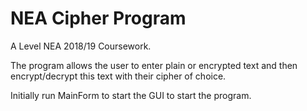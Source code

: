 # NEA Cipher Program
A Level NEA 2018/19 Coursework.

The program allows the user to enter plain or encrypted text and then encrypt/decrypt this text with their cipher of choice.  

Initially run MainForm to start the GUI to start the program.
